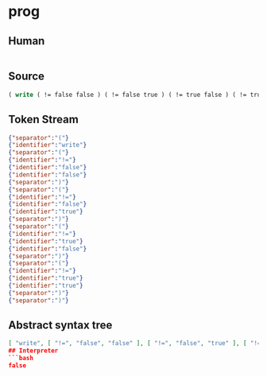 # prog
## Human
```

```
## Source
```lisp
( write ( != false false ) ( != false true ) ( != true false ) ( != true true ) )
```
## Token Stream
```json
{"separator":"("}
{"identifier":"write"}
{"separator":"("}
{"identifier":"!="}
{"identifier":"false"}
{"identifier":"false"}
{"separator":")"}
{"separator":"("}
{"identifier":"!="}
{"identifier":"false"}
{"identifier":"true"}
{"separator":")"}
{"separator":"("}
{"identifier":"!="}
{"identifier":"true"}
{"identifier":"false"}
{"separator":")"}
{"separator":"("}
{"identifier":"!="}
{"identifier":"true"}
{"identifier":"true"}
{"separator":")"}
{"separator":")"}
```
## Abstract syntax tree
```json
[ "write", [ "!=", "false", "false" ], [ "!=", "false", "true" ], [ "!=", "true", "false" ], [ "!=", "true", "true" ] ]```
## Interpreter
```bash
false
```
